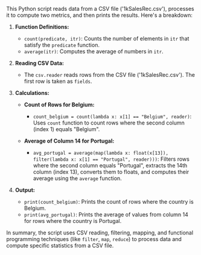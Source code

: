 This Python script reads data from a CSV file ('1kSalesRec.csv'), processes it to compute two metrics, and then prints the results. Here's a breakdown:

1. **Function Definitions:**
   - `count(predicate, itr)`: Counts the number of elements in `itr` that satisfy the `predicate` function.
   - `average(itr)`: Computes the average of numbers in `itr`.

2. **Reading CSV Data:**
   - The `csv.reader` reads rows from the CSV file ('1kSalesRec.csv'). The first row is taken as `fields`.

3. **Calculations:**
   - **Count of Rows for Belgium:**
     - `count_belgium = count(lambda x: x[1] == "Belgium", reader)`: Uses `count` function to count rows where the second column (index 1) equals "Belgium".

   - **Average of Column 14 for Portugal:**
     - `avg_portugal = average(map(lambda x: float(x[13]), filter(lambda x: x[1] == "Portugal", reader)))`: Filters rows where the second column equals "Portugal", extracts the 14th column (index 13), converts them to floats, and computes their average using the `average` function.

4. **Output:**
   - `print(count_belgium)`: Prints the count of rows where the country is Belgium.
   - `print(avg_portugal)`: Prints the average of values from column 14 for rows where the country is Portugal.

In summary, the script uses CSV reading, filtering, mapping, and functional programming techniques (like `filter`, `map`, `reduce`) to process data and compute specific statistics from a CSV file.